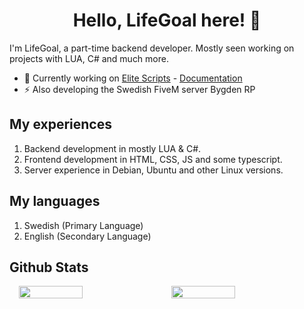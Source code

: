 # <div align="center"> Hello, LifeGoal here! 👋</div>
I'm LifeGoal, a part-time backend developer. Mostly seen working on projects with LUA, C# and much more.

- 🔭 Currently working on [Elite Scripts](https://elite-scripts.tebex.io) - [Documentation](https://elite-scripts.gitbook.io/elite-scripts)
- ⚡ Also developing the Swedish FiveM server Bygden RP

## My experiences

1. Backend development in mostly LUA & C#.
2. Frontend development in HTML, CSS, JS and some typescript.
3. Server experience in Debian, Ubuntu and other Linux versions.

## My languages

1. Swedish  (Primary Language)
2. English (Secondary Language)

## Github Stats  

<div style="display: flex; justify-content: space-evenly; align-items: center;">

<img style="width: 45%" src="https://github-readme-stats-git-masterrstaa-rickstaa.vercel.app/api?username=LifeGoal&count_private=true&show_icons=true&theme=radical" align="left" style="width: 100%" />


<img style="width: 45%" src="https://github-readme-stats-git-masterrstaa-rickstaa.vercel.app/api/top-langs/?username=LifeGoal&hide=HTML,CSS,Hack,PlpgSQL,PHP,EJS,Smarty&langs_count=6&exclude_repo=FirstUnityGame,github-stats,github-org-stats,vuexy-working-vue,vuexy-working-vue-laravel&org=SweHosting&layout=compact&theme=radical" align="left" style="width: 100%" />

</div>
